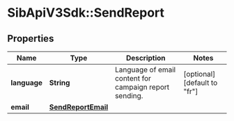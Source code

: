 # SibApiV3Sdk::SendReport

## Properties
Name | Type | Description | Notes
------------ | ------------- | ------------- | -------------
**language** | **String** | Language of email content for campaign report sending. | [optional] [default to &quot;fr&quot;]
**email** | [**SendReportEmail**](SendReportEmail.md) |  | 


